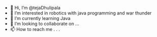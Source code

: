 - 👋 Hi, I’m @tejaDhulipala
- 👀 I’m interested in robotics with java programming and war thunder
- 🌱 I’m currently learning Java
- 💞️ I’m looking to collaborate on ...
- 📫 How to reach me . . .

<!---
tejaDhulipala/tejaDhulipala is a ✨ special ✨ repository because its `README.md` (this file) appears on your GitHub profile.
You can click the Preview link to take a look at your changes.
--->
